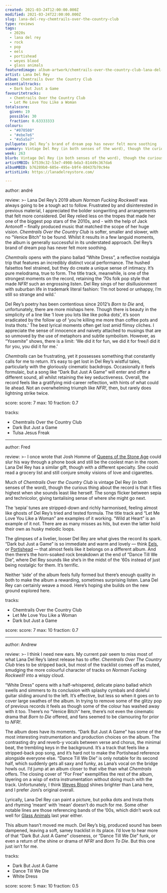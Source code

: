 ```yaml
---
created: 2021-03-24T12:00:00.000Z
modified: 2021-03-24T22:00:00.000Z
slug: lana-del-rey-chemtrails-over-the-country-club
type: reviews
tags:
  - 2020s
  - lana del rey
  - rock
  - pop
  - eels
  - portishead
  - weyes blood
  - glass animals
featuredimage: album-artwork/chemtrails-over-the-country-club-lana-del-rey.jpg
artist: Lana Del Rey
album: Chemtrails Over the Country Club
essentialtracks:
  - Dark but Just a Game
favouritetracks:
  - Chemtrails Over the Country Club
  - Let Me Love You Like a Woman
totalscore:
  given: 19
  possible: 30
  fraction: 0.63333333
colours:
  - "#070508"
  - "#ebe7e6"
  - "#a5a5a7"
pullquote: Del Rey’s brand of dream pop has never felt more soothing
summary: Vintage Del Rey (in both senses of the word), though the curious thing about the record is that it flies highest when she sounds least like herself. The songs flicker between sepia and technicolor, giving tantalising sense of where she might go next.
week: 263
blurb: Vintage Del Rey (in both senses of the word), though the curious thing about the record is that it flies highest when she sounds least like herself.
artistMBID: b7539c32-53e7-4908-bda3-81449c367da6
albumMBID: b76289b0-605e-495e-b9f4-80437b70c94e
artistLink: https://lanadelreystore.com/

---
```


author: andré

review: >-
  Lana Del Rey’s 2019 album _Norman Fucking Rockwell!_ was always going to be a tough act to follow. Frustrated by and disinterested in previous material, I appreciated the bolder songwriting and arrangements that felt more considered. Del Rey relied less on the tropes that made her one of the biggest pop stars of the 2010s, and - with the help of Jack Antonoff – finally produced music that matched the scope of her huge vision. _Chemtrails Over the Country Club_ is softer, smaller and slower, with no “Venice Bitch” to be found. Whilst it results in a few languid moments, the album is generally successful in its understated approach. Del Rey’s brand of dream pop has never felt more soothing.

  _Chemtrails_ opens with the piano ballad “White Dress”, a reflective nostalgia trip that features an incredibly distinct vocal performance. The hushed falsettos feel strained, but they do create a unique sense of intimacy. It’s pure melodrama, true to form. The title track, meanwhile, is one of the strongest moments on the record, retaining the ’70s folk pop style that made _NFR!_ such an engrossing listen. Del Rey sings of her disillusionment with suburban life in trademark literal fashion: ‘I’m not bored or unhappy, I’m still so strange and wild.’

  Del Rey’s poetry has been contentious since 2012’s _Born to Die_ and, unfortunately, there are more mishaps here. Though there is beauty in the simplicity of a line like ‘I love you lots like like polka dots’, it’s soon eradicated by the follow up of ‘you’re killing me more than coffee pots and Insta thots.’ The best lyrical moments often get lost amid flimsy cliches. I appreciate the sense of innocence and naivety attached to musings that are so unmoved by the use of metaphors and subtle symbolism. However, as “Yosemite” shows, there is a limit: ‘We did it for fun, we did it for free/I did it for you, you did it for me.’

  _Chemtrails_ can be frustrating, yet it possesses something that constantly calls for me to return. It’s easy to get lost in Del Rey’s wistful tales, particularly with the gloriously cinematic backdrops. Occasionally it feels formulaic, but a song like “Dark But Just A Game” will enter and offer a different sound, all whilst retaining the key seductiveness. Overall, the record feels like a gratifying mid-career reflection, with hints of what could lie ahead. Not an overwhelming triumph like _NFR!_, then, but rarely does lightning strike twice.

score:
  score: 7
  max: 10
  fraction: 0.7

tracks:
  - Chemtrails Over the Country Club
  - Dark But Just a Game
  - Tulsa Jesus Freak

---

author: Fred

review: >-
  I once wrote that Josh Homme of [Queens of the Stone Age](/reviews/queens-of-the-stone-age-villains/) could slur his way through a phone book and still be the coolest man in the room. Lana Del Rey has a similar gift, though with a different specialty. She could read a grocery list and still conjure smoky visions of love and cigarettes.

  Much of _Chemtrails Over the Country Club_ is vintage Del Rey (in both senses of the word), though the curious thing about the record is that it flies highest when she sounds least like herself. The songs flicker between sepia and technicolor, giving tantalising sense of where she might go next.

  The ‘sepia’ tunes are stripped-down and richly harmonised, feeling almost like ghosts of Del Rey’s tried and tested formula. The title track and “Let Me Love You Like a Woman” are examples of it working. “Wild at Heart” is an example of it not. There are as many misses as hits, but even the latter hold their own as husky melodic loops.

  The glimpses of a livelier, looser Del Rey are what gives the record its spark. “Dark but Just a Game” is so immediate and warm and lovely — think [Eels](/reviews/eels-daisies-of-the-galaxy/), or [Portishead](/reviews/portishead-dummy/) — that almost feels like it belongs on a different album. And then there’s the horn-soaked rock breakdown at the end of “Dance Till We Die”, where Del Rey sounds like she’s in the midst of the ‘60s instead of just being nostalgic for them. It’s terrific.

  Neither ‘side’ of the album feels fully formed but there’s enough quality in both to make the album a rewarding, sometimes surprising listen. Lana Del Rey can certainly weave a mood. Here’s hoping she builds on the new ground explored here.
  
tracks:
  - Chemtrails Over the Country Club
  - Let Me Love You Like a Woman
  - Dark but Just a Game

score:
  score: 7
  max: 10
  fraction: 0.7

---

author: Andrew

review: >-
  I think I need new ears. My current pair seem to miss most of what Lana Del Rey’s latest release has to offer. _Chemtrails Over The Country Club_ tries to be stripped back, but most of the tracklist comes off as muted, smudging the more colourful character of tracks on _Norman Fucking Rockwell!_ into a wispy cloud.

  “White Dress” opens with a half-whispered, delicate piano ballad which swells and simmers to its conclusion with splashy cymbals and doleful guitar sliding around to the left. It’s effective, but less so when it goes on to cover large swathes of the album. In trying to remove some of the glitzy pop of previous records it feels as though some of the colour has washed away with it too. There’s no “Venice Bitch” here, there’s not even the cinematic drama that _Born to Die_ offered, and fans seemed to be clamouring for prior to _NFR!_.

  The album does have its moments. “Dark But Just A Game” has some of the most interesting instrumentation and production choices on the album. The contrasting dry and reverb-y vocals between verse and chorus, the minimal beat, the trembling keys in the background. It’s a track that feels like a stripped-back pop song, and it’s hard not to make the Portishead reference alongside everyone else. “Dance Till We Die” is only notable for its second half, which suddenly gets all saxy and funky, as Lana’s vocal on the bridge howls out. I’d jump at an album closer to that vibe than what _Chemtrails_ offers. The closing cover of “For Free” exemplifies the rest of the album, layering on a wisp of extra instrumentation without doing much with the track. Unfortunately, I think [Weyes Blood](/reviews/weyes-blood-titanic-rising/) shines brighter than Lana here, and I prefer Joni’s original overall.

  Lyrically, Lana Del Rey can paint a picture, but polka dots and Insta thots and rhyming ‘meant’ with ‘mean’ doesn’t do much for me. Some other notable lines are those referencing bands of the ’00s, which didn’t work out well for [Glass Animals](/reviews/glass-animals-dreamland) last year either.

  This album hasn’t moved me much. Del Rey’s big, produced sound has been dampened, leaving a soft, samey tracklist in its place. I’d love to hear more of that “Dark But Just A Game” closeness, or “Dance Till We Die” funk, or even a return of the shine or drama of _NFR!_ and _Born To Die_. But this one just isn’t for me.

tracks:
  - Dark But Just A Game
  - Dance Till We Die
  - White Dress

score:
  score: 5
  max: 10
  fraction: 0.5

